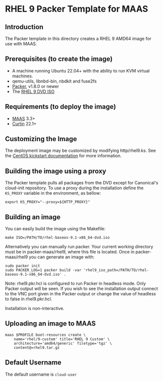 # RHEL 9 Packer Template for MAAS

## Introduction

The Packer template in this directory creates a RHEL 9 AMD64 image for use with MAAS.

## Prerequisites (to create the image)

* A machine running Ubuntu 22.04+ with the ability to run KVM virtual machines.
* qemu-utils, libnbd-bin, nbdkit and fuse2fs
* [Packer](https://www.packer.io/intro/getting-started/install.html), v1.8.0 or newer
* The [RHEL 9 DVD ISO](https://developers.redhat.com/products/rhel/download)

## Requirements (to deploy the image)

* [MAAS](https://maas.io) 3.3+
* [Curtin](https://launchpad.net/curtin) 22.1+

## Customizing the Image

The deployment image may be customized by modifying http/rhel9.ks. See the [CentOS kickstart documentation](https://docs.centos.org/en-US/centos/install-guide/Kickstart2/) for more information.

## Building the image using a proxy

The Packer template pulls all packages from the DVD except for Canonical's
cloud-init repository. To use a proxy during the installation define the
`KS_PROXY` variable in the environment, as bellow:

```shell
export KS_PROXY="--proxy=${HTTP_PROXY}"
```

## Building an image

You can easily build the image using the Makefile:

```shell
make ISO=/PATH/TO/rhel-baseos-9.1-x86_64-dvd.iso
```

Alternatively you can manually run packer. Your current working directory must
be in packer-maas/rhel9, where this file is located. Once in packer-maas/rhel9
you can generate an image with:

```shell
sudo packer init
sudo PACKER_LOG=1 packer build -var 'rhel9_iso_path=/PATH/TO/rhel-baseos-9.1-x86_64-dvd.iso' .
```

Note: rhel9.pkr.hcl is configured to run Packer in headless mode. Only Packer
output will be seen. If you wish to see the installation output connect to the
VNC port given in the Packer output or change the value of headless to false in
rhel9.pkr.hcl.

Installation is non-interactive.

## Uploading an image to MAAS

```shell
maas $PROFILE boot-resources create \
    name='rhel/9-custom' title='RHEL 9 Custom' \
    architecture='amd64/generic' filetype='tgz' \
    content@=rhel9.tar.gz
```

## Default Username

The default username is ```cloud-user```
